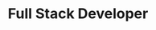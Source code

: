 ---
name: "Your Name"
title: "Full Stack Developer"
bio: "Passionate developer with experience in modern web technologies"
profile_image: "/placeholder-user.jpg"
resume: "/files/resume.pdf"
github: "https://github.com/yourusername"
linkedin: "https://linkedin.com/in/yourprofile"
email: "your.email@example.com"
--- 